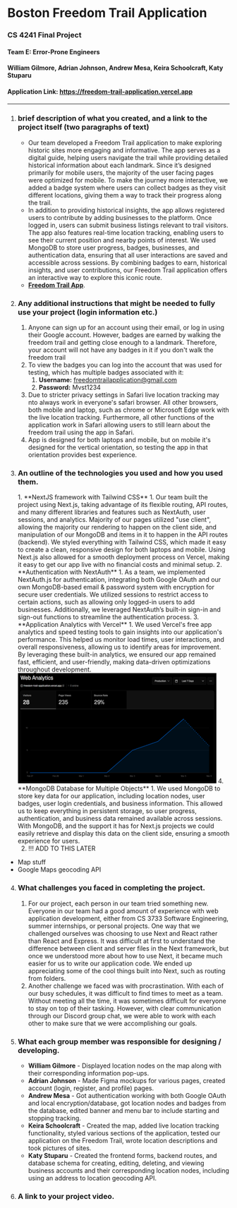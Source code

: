 # Boston Freedom Trail Application
### CS 4241 Final Project

#### Team E: Error-Prone Engineers
#### William Gilmore, Adrian Johnson, Andrew Mesa, Keira Schoolcraft, Katy Stuparu

#### Application Link: https://freedom-trail-application.vercel.app

---

1. <h3>  brief description of what you created, and a link to the project itself (two paragraphs of text) </h3>
   
   - Our team developed a Freedom Trail application to make exploring historic sites more engaging and informative.
   The app serves as a digital guide, helping users navigate the trail while providing detailed historical information 
   about each landmark. Since it’s designed primarily for mobile users, the majority of the user facing pages were optimized
   for mobile. To make the journey more interactive, we added a badge system where users can collect 
   badges as they visit different locations, giving them a way to track their progress along the trail.
   - In addition to providing historical insights, the app allows registered users to contribute by adding businesses 
   to the platform. Once logged in, users can submit business listings relevant to trail visitors. The app also features real-time 
   location tracking, enabling users to see their current position and nearby points of interest. We used MongoDB to store 
   user progress, badges, businesses, and authentication data, ensuring that all user interactions are saved and accessible 
   across sessions. By combining badges to earn, historical insights, and user contributions, our Freedom Trail application 
   offers an interactive way to explore this iconic route. 
   - [**Freedom Trail App**](https://freedom-trail-application.vercel.app).

2. <h3> Any additional instructions that might be needed to fully use your project (login information etc.) </h3>
   
   1. Anyone can sign up for an account using their email, or log in using their Google account. 
   However, badges are earned by walking the freedom trail and getting close enough to a landmark. 
   Therefore, your account will not have any badges in it if you don't walk the freedom trail 
   2. To view the badges you can log into the account that was used for testing, which has multiple badges associated with it:
      1. **Username:** freedomtrailapplication@gmail.com 
      2. **Password:** Mvst1234
   3. Due to stricter privacy settings in Safari live location tracking may nto always work in everyone's safari browser.
   All other browsers, both mobile and laptop, such as chrome or Microsoft Edge work with the live location tracking.
   Furthermore, all other functions of the application work in Safari allowing users to still learn about the freedom
   trail using the app in Safari.
   4. App is designed for both laptops and mobile, but on mobile it's designed for the vertical orientation, so testing the
   app in that orientation provides best experience.
   
3. <h3>An outline of the technologies you used and how you used them.</h3>
   1. **NextJS framework with Tailwind CSS**
      1. Our team built the project using Next.js, taking advantage of its flexible routing, API routes, and many 
      different libraries and features such as NextAuth, user sessions, and analytics. 
      Majority of our pages utilized "use client", allowing the majority our rendering to happen on the client side, 
      and manipulation of our MongoDB and items in it to happen in the API routes (backend). We styled everything 
      with Tailwind CSS, which made it easy to create a clean, responsive design for both laptops and mobile. 
      Using Next.js also allowed for a smooth deployment process on Vercel, making it easy to get our app live with no 
      financial costs and minimal setup.
   2. **Authentication with NextAuth**
      1. As a team, we implemented NextAuth.js for authentication, integrating both Google OAuth and our own MongoDB-based 
      email & password system with encryption for secure user credentials. We utilized sessions to restrict access to certain 
      actions, such as allowing only logged-in users to add businesses. Additionally, we leveraged NextAuth’s built-in sign-in 
      and sign-out functions to streamline the authentication process.
   3. **Application Analytics with Vercel**
      1. We used Vercel's free app analytics and speed testing tools to gain insights into our application's performance. 
      This helped us monitor load times, user interactions, and overall responsiveness, allowing us to identify areas for 
      improvement. By leveraging these built-in analytics, we ensured our app remained fast, efficient, and user-friendly, 
      making data-driven optimizations throughout development.
      <br/>
        <img src="analytics.png" alt="Analytics" width="450" height="250"/>
   4. **MongoDB Database for Multiple Objects**
      1. We used MongoDB to store key data for our application, including location nodes, user badges, user login credentials, 
      and business information. This allowed us to keep everything in persistent storage, so user progress, authentication, 
      and business data remained available across sessions. With MongoDB, and the support it has for Next.js projects
      we could easily retrieve and display this data on the client side, ensuring a smooth experience for users.


   2. !!! ADD TO THIS LATER
* Map stuff
* Google Maps geocoding API

4. <h3> What challenges you faced in completing the project. </h3>
   
   1. For our project, each person in our team tried something new. Everyone in our team had a good amount of experience with web application development, either from CS 3733 Software Engineering, summer internships, or personal projects. One way that we challenged ourselves was choosing to use Next and React rather than React and Express. It was difficult at first to understand the difference between client and server files in the Next framework, but once we understood more about how to use Next, it became much easier for us to write our application code. We ended up appreciating some of the cool things built into Next, such as routing from folders. 
   2. Another challenge we faced was with procrastination. With each of our busy schedules, it was difficult to find times to meet as a team. Without meeting all the time, it was sometimes difficult for everyone to stay on top of their tasking. However, with clear communication through our Discord group chat, we were able to work with each other to make sure that we were accomplishing our goals.

5. <h3> What each group member was responsible for designing / developing. </h3>

   * **William Gilmore** - Displayed location nodes on the map along with their corresponding information pop-ups.
   * **Adrian Johnson** - Made Figma mockups for various pages, created account (login, register, and profile) pages.
   * **Andrew Mesa** - Got authentication working with both Google OAuth and local encryption/database, got location nodes and badges from the database, edited banner and menu bar to include starting and stopping tracking.
   * **Keira Schoolcraft** - Created the map, added live location tracking functionality, styled various sections of the application, tested our application on the Freedom Trail, wrote location descriptions and took pictures of sites.
   * **Katy Stuparu** - Created the frontend forms, backend routes, and database schema for creating, editing, deleting, and viewing business accounts and their corresponding location nodes, including using an address to location geocoding API.

6. <h3> A link to your project video. </h3>
